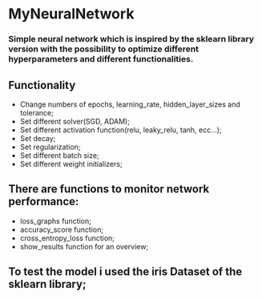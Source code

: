 # MyNeuralNetwork
### Simple neural network which is inspired by the sklearn library version with the possibility to optimize different hyperparameters and different functionalities.
## Functionality
* Change numbers of epochs, learning_rate, hidden_layer_sizes and tolerance;
* Set different solver(SGD, ADAM);
* Set different activation function(relu, leaky_relu, tanh, ecc...);
* Set decay;
* Set regularization;
* Set different batch size;
* Set different weight initializers;
## There are functions to monitor network performance:
* loss_graphs function;
* accuracy_score function;
* cross_entropy_loss function;
* show_results function for an overview;
## To test the model i used the iris Dataset of the sklearn library;
